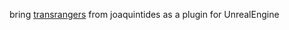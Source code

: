 bring [transrangers](https://github.com/joaquintides/transrangers) from joaquintides as a plugin for UnrealEngine 